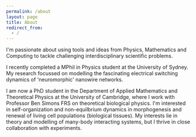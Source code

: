 ```yaml
---
permalink: /about
layout: page
title: About
redirect_from:
  - /
---
```


I'm passionate about using tools and ideas from Physics, Mathematics and Computing to tackle challenging interdisciplinary scientific problems.

I recently completed a MPhil in Physics student at the University of Sydney. My research focussed on modelling the fascinating electrical switching dynamics of 'neuromorphic' nanowire networks.

I am now a PhD student in the Department of Applied Mathematics and Theoretical Physics at the University of Cambridge, where I work with Professor Ben Simons FRS on theoretical biological physics. I'm interested in self-organization and non-equilbrium dynamics in morphogenesis and renewal of living cell populations (biological tissues). My interests lie in theory and modelling of many-body interacting systems, but I thrive in close collaboration with experiments.
